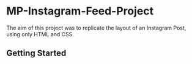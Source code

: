 # MP-Instagram-Feed-Project

The aim of this project was to replicate the layout of an Instagram Post, using only HTML and CSS. 

## Getting Started

